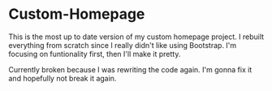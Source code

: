 # Custom-Homepage
This is the most up to date version of my custom homepage project. I rebuilt everything from scratch since I really didn't like using Bootstrap. I'm focusing on funtionality first, then I'll make it pretty. 

Currently broken because I was rewriting the code again. I'm gonna fix it and hopefully not break it again.
